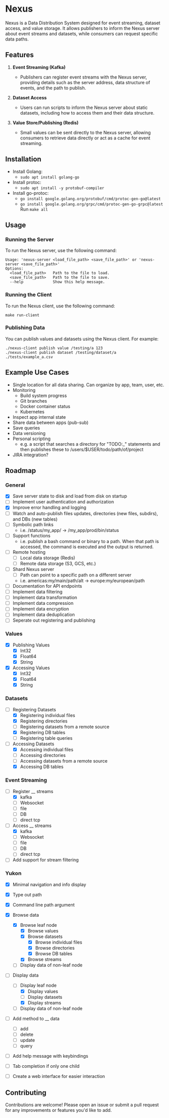 # Nexus

Nexus is a Data Distribution System designed for event streaming, dataset access, and value storage. It allows publishers to inform the Nexus server about event streams and datasets, while consumers can request specific data paths.

## Features

1. **Event Streaming (Kafka)**
   - Publishers can register event streams with the Nexus server, providing details such as the server address, data structure of events, and the path to publish.

2. **Dataset Access**
   - Users can run scripts to inform the Nexus server about static datasets, including how to access them and their data structure.

3. **Value Store/Publishing (Redis)**
   - Small values can be sent directly to the Nexus server, allowing consumers to retrieve data directly or act as a cache for event streaming.

## Installation

- Install Golang: 
    - `sudo apt install golang-go`
- Install protoc: 
    - `sudo apt install -y protobuf-compiler`
- Install go-protoc: 
    - `go install google.golang.org/protobuf/cmd/protoc-gen-go@latest`
    - `go install google.golang.org/grpc/cmd/protoc-gen-go-grpc@latest`
Run `make all`


## Usage

### Running the Server

To run the Nexus server, use the following command:

```shell
Usage: 'nexus-server <load_file_path> <save_file_path>' or 'nexus-server <save_file_path>'
Options:
  <load_file_path>   Path to the file to load.
  <save_file_path>   Path to the file to save.
  --help             Show this help message.
```

### Running the Client

To run the Nexus client, use the following command:

```shell
make run-client
```

### Publishing Data

You can publish values and datasets using the Nexus client. For example:

```shell
./nexus-client publish value /testing/a 123
./nexus-client publish dataset /testing/dataset/a ./tests/example_a.csv
```

## Example Use Cases

- Single location for all data sharing. Can organize by app, team, user, etc.
- Monitoring
    - Build system progress
    - Git branches
    - Docker container status
    - Kubernetes
- Inspect app internal state
- Share data between apps (pub-sub)
- Save queries
- Data versioning
- Personal scripting   
    - e.g. a script that searches a directory for "TODO:_" statements and then publishes these to /users/$USER/todo/path/of/project
- JIRA integration?


## Roadmap

### General
- [x] Save server state to disk and load from disk on startup
- [ ] Implement user authentication and authorization
- [x] Improve error handling and logging
- [ ] Watch and auto-publish files updates, directories (new files, subdirs), and DBs (new tables)
- [ ] Symbolic path links
    - i.e. /status/my_app/ -> /my_app/prod/bin/status
- [ ] Support functions
    - i.e. publish a bash command or binary to a path. When that path is accessed, the command is executed and the output is returned.
- [ ] Remote hosting
    - [ ] Local data storage (Redis)
    - [ ] Remote data storage (S3, GCS, etc.)
- [ ] Shard Nexus server
    - [ ] Path can point to a specific path on a different server
    - i.e. americas:my/main/path/alt -> europe:my/european/path
- [ ] Documentation for API endpoints
- [ ] Implement data filtering
- [ ] Implement data transformation
- [ ] Implement data compression
- [ ] Implement data encryption
- [ ] Implement data deduplication
- [ ] Seperate out registering and publishing

### Values
- [x] Publishing Values
    - [x] Int32
    - [x] Float64
    - [x] String
- [x] Accessing Values
    - [x] Int32
    - [x] Float64
    - [x] String

### Datasets
- [ ] Registering Datasets
    - [x] Registering individual files
    - [x] Registering directories
    - [ ] Registering datasets from a remote source
    - [x] Registering DB tables
    - [ ] Registering table queries
- [ ] Accessing Datasets
    - [x] Accessing individual files
    - [ ] Accessing directories
    - [ ] Accessing datasets from a remote source
    - [x] Accessing DB tables

### Event Streaming
- [ ] Register __ streams
    - [x] kafka
    - [ ] Websocket
    - [ ] file
    - [ ] DB
    - [ ] direct tcp
- [ ] Access __ streams
    - [x] kafka
    - [ ] Websocket
    - [ ] file
    - [ ] DB
    - [ ] direct tcp
- [ ] Add support for stream filtering

### Yukon
- [x] Minimal navigation and info display
- [x] Type out path
- [x] Command line path argument
- [x] Browse data
    - [x] Browse leaf node
        - [x] Browse values
        - [x] Browse datasets
            - [x] Browse individual files
            - [x] Browse directories
            - [x] Browse DB tables
        - [x] Browse streams
    - [ ] Display data of non-leaf node
- [ ] Display data
    - [ ] Display leaf node
        - [x] Display values
        - [ ] Display datasets
        - [x] Display streams
    - [ ] Display data of non-leaf node
- [ ] Add method to __ data
    - [ ] add
    - [ ] delete
    - [ ] update
    - [ ] query
- [ ] Add help message with keybindings
- [ ] Tab completion if only one child
- [ ] Create a web interface for easier interaction


## Contributing

Contributions are welcome! Please open an issue or submit a pull request for any improvements or features you'd like to add.
